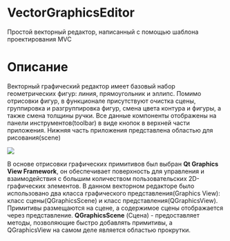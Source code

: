 # VectorGraphicsEditor
Простой векторный редактор, написанный с помощью шаблона проектирования MVC
# Описание 
Векторный графический редактор имеет базовый набор геометрических фигур: линия, прямоугольник и эллипс. Помимо отрисовки фигур, в функционале присутствуют очистка сцены, группировка и разгруппировка фигур, смена цвета контура и фигуры, а также смена толщины ручки. Все данные компоненты отображены на панели инструментов(toolbar) в виде кнопок в верхней части приложения. Нижняя часть приложения представлена областью для рисования(scene)

<div align=”center”><img src=https://i.imgur.com/QzPSx6g.png></div>

В основе отрисовки графических примитивов был выбран **Qt Graphics View Framework**, он обеспечивает поверхность для управления и взаимодействия с большим количеством пользовательских 2D- графических элементов. В данном векторном редакторе было использовано два класса графического представления(Graphics View): класс сцены(QGraphicsScene) и класс представления(QGraphicsView). Примитивы размещаются на сцене, а содержимое сцены отображается через представление. **QGraphicsScene** (Сцена) - предоставляет методы, позволяющие быстро добавлять примитивы, а QGraphicsView на самом деле является областью прокрутки.
